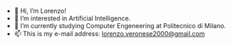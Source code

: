 - 👋 Hi, I’m Lorenzo!
- 👀 I’m interested in Artificial Intelligence.
- 🌱 I’m currently studying Computer Engeneering at Politecnico di Milano.
- 📫 This is my e-mail address: lorenzo.veronese2000@gmail.com

<!---
Lory16/Lory16 is a ✨ special ✨ repository because its `README.md` (this file) appears on your GitHub profile.
You can click the Preview link to take a look at your changes.
--->
